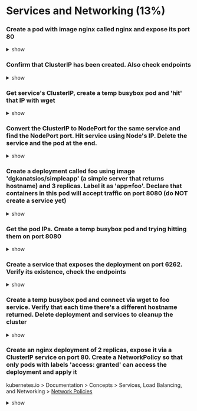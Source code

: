 # Services and Networking (13%)

### Create a pod with image nginx called nginx and expose its port 80

<details><summary>show</summary>
<p>

```bash
kubectl run nginx --image=nginx --restart=Never --port=80 --expose
# observe that a pod as well as a service are created
```

</p>
</details>


### Confirm that ClusterIP has been created. Also check endpoints

<details><summary>show</summary>
<p>

```bash
kubectl get svc nginx # services
kubectl get ep # endpoints
```

</p>
</details>

### Get service's ClusterIP, create a temp busybox pod and 'hit' that IP with wget

<details><summary>show</summary>
<p>

```bash
kubectl get svc nginx # get the IP (something like 10.108.93.130)
kubectl run busybox --rm --image=busybox -it --restart=Never -- sh
wget -O- IP:80
exit
```

</p>
or
<p>

```bash
IP=$(kubectl get svc nginx --template={{.spec.clusterIP}}) # get the IP (something like 10.108.93.130)
kubectl run busybox --rm --image=busybox -it --restart=Never --env="IP=$IP" -- wget -O- $IP:80
```

</p>
</details>

### Convert the ClusterIP to NodePort for the same service and find the NodePort port. Hit service using Node's IP. Delete the service and the pod at the end.

<details><summary>show</summary>
<p>

```bash
kubectl edit svc nginx
```

```yaml
apiVersion: v1
kind: Service
metadata:
  creationTimestamp: 2018-06-25T07:55:16Z
  name: nginx
  namespace: default
  resourceVersion: "93442"
  selfLink: /api/v1/namespaces/default/services/nginx
  uid: 191e3dac-784d-11e8-86b1-00155d9f663c
spec:
  clusterIP: 10.97.242.220
  ports:
  - port: 80
    protocol: TCP
    targetPort: 80
  selector:
    run: nginx
  sessionAffinity: None
  type: NodePort # change cluster IP to nodeport
status:
  loadBalancer: {}
```

```bash
kubectl get svc
```

```
# result:
NAME         TYPE        CLUSTER-IP       EXTERNAL-IP   PORT(S)        AGE
kubernetes   ClusterIP   10.96.0.1        <none>        443/TCP        1d
nginx        NodePort    10.107.253.138   <none>        80:31931/TCP   3m
```

```bash
wget -O- NODE_IP:31931 # if you're using Kubernetes with Docker for Windows/Mac, try 127.0.0.1
#if you're using minikube, try minikube ip, then get the node ip such as 192.168.99.117
```

```bash
kubectl delete svc nginx # Deletes the service
kubectl delete pod nginx # Deletes the pod
```
</p>
</details>

### Create a deployment called foo using image 'dgkanatsios/simpleapp' (a simple server that returns hostname) and 3 replicas. Label it as 'app=foo'. Declare that containers in this pod will accept traffic on port 8080 (do NOT create a service yet)

<details><summary>show</summary>
<p>


```bash
kubectl run foo --image=dgkanatsios/simpleapp --labels=app=foo --port=8080 --replicas=3
```
Or, you can use the more recent approach of creating the requested deployment as kubectl run has been deprecated.

```bash
kubectl create deploy foo --image=dgkanatsios/simpleapp --dry-run -o yaml > foo.yml

vi foo.yml
```

Update the yaml to update the replicas and add container port.

```yaml
apiVersion: apps/v1
kind: Deployment
metadata:
  creationTimestamp: null
  labels:
    app: foo
  name: foo
spec:
  replicas: 3 # Update this
  selector:
    matchLabels:
      app: foo
  strategy: {}
  template:
    metadata:
      creationTimestamp: null
      labels:
        app: foo
    spec:
      containers:
      - image: dgkanatsios/simpleapp
        name: simpleapp
        ports:                   # Add this
          - containerPort: 8080  # Add this
        resources: {}
status: {}
```
</p>
</details>

### Get the pod IPs. Create a temp busybox pod and trying hitting them on port 8080

<details><summary>show</summary>
<p>


```bash
kubectl get pods -l app=foo -o wide # 'wide' will show pod IPs
kubectl run busybox --image=busybox --restart=Never -it --rm -- sh
wget -O- POD_IP:8080 # do not try with pod name, will not work
# try hitting all IPs to confirm that hostname is different
exit
```

</p>
</details>

### Create a service that exposes the deployment on port 6262. Verify its existence, check the endpoints

<details><summary>show</summary>
<p>


```bash
kubectl expose deploy foo --port=6262 --target-port=8080
kubectl get service foo # you will see ClusterIP as well as port 6262
kubectl get endpoints foo # you will see the IPs of the three replica nodes, listening on port 8080
```

</p>
</details>

### Create a temp busybox pod and connect via wget to foo service. Verify that each time there's a different hostname returned. Delete deployment and services to cleanup the cluster

<details><summary>show</summary>
<p>

```bash
kubectl get svc # get the foo service ClusterIP
kubectl run busybox --image=busybox -it --rm --restart=Never -- sh
wget -O- foo:6262 # DNS works! run it many times, you'll see different pods responding
wget -O- SERVICE_CLUSTER_IP:6262 # ClusterIP works as well
# you can also kubectl logs on deployment pods to see the container logs
kubectl delete svc foo
kubectl delete deploy foo
```

</p>
</details>

### Create an nginx deployment of 2 replicas, expose it via a ClusterIP service on port 80. Create a NetworkPolicy so that only pods with labels 'access: granted' can access the deployment and apply it

kubernetes.io > Documentation > Concepts > Services, Load Balancing, and Networking > [Network Policies](https://kubernetes.io/docs/concepts/services-networking/network-policies/)

<details><summary>show</summary>
<p>

```bash
kubectl run nginx --image=nginx --replicas=2 --port=80 --expose
kubectl describe svc nginx # see the 'run=nginx' selector for the pods
# or
kubectl get svc nginx -o yaml

vi policy.yaml
```

```YAML
kind: NetworkPolicy
apiVersion: networking.k8s.io/v1
metadata:
  name: access-nginx # pick a name
spec:
  podSelector:
    matchLabels:
      run: nginx # selector for the pods
  ingress: # allow ingress traffic
  - from:
    - podSelector: # from pods
        matchLabels: # with this label
          access: granted
```

```bash
# Create the NetworkPolicy
kubectl create -f policy.yaml

# Check if the Network Policy has been created correctly
# make sure that your cluster's network provider supports Network Policy (https://kubernetes.io/docs/tasks/administer-cluster/declare-network-policy/#before-you-begin)
kubectl run busybox --image=busybox --rm -it --restart=Never -- wget -O- http://nginx:80                       # This should not work
kubectl run busybox --image=busybox --rm -it --restart=Never --labels=access=granted -- wget -O- http://nginx:80  # This should be fine
```

</p>
</details>
